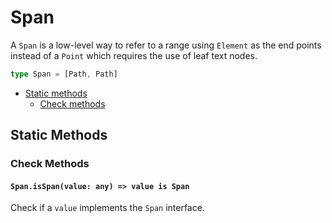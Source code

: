 # Span

A `Span` is a low-level way to refer to a range using `Element` as the end points instead of a `Point` which requires the use of leaf text nodes.

```typescript
type Span = [Path, Path]
```

- [Static methods](span.md#static-methods)
  - [Check methods](span.md#check-methods)

## Static Methods

### Check Methods

#### `Span.isSpan(value: any) => value is Span`

Check if a `value` implements the `Span` interface.
